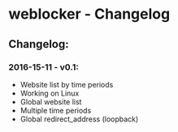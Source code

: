 weblocker - Changelog
=====================

Changelog:
----------

### 2016-15-11 - v0.1:

- Website list by time periods
- Working on Linux
- Global website list
- Multiple time periods
- Global redirect_address (loopback)
